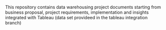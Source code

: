 This repository contains data warehousing project documents starting from business proposal, project requirements, implementation and insights integrated with Tableau (data set provideed in the tableau integration branch)
